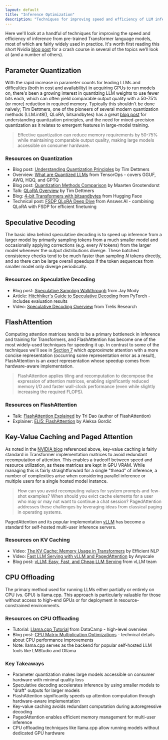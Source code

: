 ```yaml
---
layout: default
title: "Inference Optimization"
description: "Techniques for improving speed and efficiency of LLM inference."
---
```


<link rel="stylesheet" href="{{ '/assets/css/section-academic.css' | relative_url }}">

<div class="key-concept">
  Here we'll look at a handful of techniques for improving the speed and efficiency of inference from pre-trained Transformer language models, most of which are fairly widely used in practice. It's worth first reading this short Nvidia <a href="https://developer.nvidia.com/blog/mastering-llm-techniques-inference-optimization/">blog post</a> for a crash course in several of the topics we'll look at (and a number of others).
</div>

<h2 id="parameter-quantization">Parameter Quantization</h2>

With the rapid increase in parameter counts for leading LLMs and difficulties (both in cost and availability) in acquiring GPUs to run models on, there's been a growing interest in quantizing LLM weights to use fewer bits each, which can often yield comparable output quality with a 50-75% (or more) reduction in required memory. Typically this shouldn't be done naively; Tim Dettmers, one of the pioneers of several modern quantization methods (LLM.int8(), QLoRA, bitsandbytes) has a great [blog post](https://timdettmers.com/2022/08/17/llm-int8-and-emergent-features/) for understanding quantization principles, and the need for mixed-precision quantization as it relates to emergent features in large-model training.

<blockquote>
  Effective quantization can reduce memory requirements by 50-75% while maintaining comparable output quality, making large models accessible on consumer hardware.
</blockquote>

<div class="resource-links">
  <h3>Resources on Quantization</h3>
  <ul>
    <li>Blog post: <a href="https://timdettmers.com/2022/08/17/llm-int8-and-emergent-features/">Understanding Quantization Principles</a> by Tim Dettmers</li>
    <li>Overview: <a href="https://www.tensorops.ai/post/what-are-quantized-llms">What are Quantized LLMs</a> from TensorOps - covers GGUF, AWQ, HQQ, and GPTQ</li>
    <li>Blog post: <a href="https://www.maartengrootendorst.com/blog/quantization/">Quantization Methods Comparison</a> by Maarten Grootendorst</li>
    <li>Talk: <a href="https://www.youtube.com/watch?v=fQirE9N5q_Y">QLoRA Overview</a> by Tim Dettmers</li>
    <li>Blog: <a href="https://huggingface.co/blog/4bit-transformers-bitsandbytes">4-bit Transformers with bitsandbytes</a> from Hugging Face</li>
    <li>Technical post: <a href="https://www.answer.ai/posts/2024-03-14-fsdp-qlora-deep-dive.html">FSDP QLoRA Deep Dive</a> from Answer.AI - combining QLoRA with FSDP for efficient finetuning</li>
  </ul>
</div>

<h2 id="speculative-decoding">Speculative Decoding</h2>

The basic idea behind speculative decoding is to speed up inference from a larger model by primarily sampling tokens from a much smaller model and occasionally applying corrections (e.g. every _N_ tokens) from the larger model whenever the output distributions diverge. These batched consistency checks tend to be much faster than sampling _N_ tokens directly, and so there can be large overall speedups if the token sequences from smaller model only diverge periodically.

<div class="resource-links">
  <h3>Resources on Speculative Decoding</h3>
  <ul>
    <li>Blog post: <a href="https://jaykmody.com/blog/speculative-sampling/">Speculative Sampling Walkthrough</a> from Jay Mody</li>
    <li>Article: <a href="https://pytorch.org/blog/hitchhikers-guide-speculative-decoding/">Hitchhiker's Guide to Speculative Decoding</a> from PyTorch - includes evaluation results</li>
    <li>Video: <a href="https://www.youtube.com/watch?v=hm7VEgxhOvk">Speculative Decoding Overview</a> from Trelis Research</li>
  </ul>
</div>

<h2 id="flashattention">FlashAttention</h2>

Computing attention matrices tends to be a primary bottleneck in inference and training for Transformers, and FlashAttention has become one of the most widely-used techniques for speeding it up. In contrast to some of the techniques we'll see in [Section 7](#s7) which _approximate_ attention with a more concise representation (occurring some representation error as a result), FlashAttention is an _exact_ representation whose speedup comes from hardware-aware implementation.

<blockquote>
  FlashAttention applies tiling and recomputation to decompose the expression of attention matrices, enabling significantly reduced memory I/O and faster wall-clock performance (even while slightly increasing the required FLOPS).
</blockquote>

<div class="resource-links">
  <h3>Resources on FlashAttention</h3>
  <ul>
    <li>Talk: <a href="https://www.youtube.com/watch?v=gMOAud7hZg4">FlashAttention Explained</a> by Tri Dao (author of FlashAttention)</li>
    <li>Explainer: <a href="https://gordicaleksa.medium.com/eli5-flash-attention-5c44017022ad">ELI5: FlashAttention</a> by Aleksa Gordić</li>
  </ul>
</div>

<h2 id="kv-caching">Key-Value Caching and Paged Attention</h2>

As noted in the [NVIDIA blog](https://developer.nvidia.com/blog/mastering-llm-techniques-inference-optimization/) referenced above, key-value caching is fairly standard in Transformer implementation matrices to avoid redundant recomputation of attention. This enables a tradeoff between speed and resource utilization, as these matrices are kept in GPU VRAM. While managing this is fairly straightforward for a single "thread" of inference, a number of complexities arise when considering parallel inference or multiple users for a single hosted model instance.

<blockquote>
  How can you avoid recomputing values for system prompts and few-shot examples? When should you evict cache elements for a user who may or may not want to continue a chat session? PagedAttention addresses these challenges by leveraging ideas from classical paging in operating systems.
</blockquote>

PagedAttention and its popular implementation [vLLM](https://docs.vllm.ai/en/stable/) has become a standard for self-hosted multi-user inference servers.

<div class="resource-links">
  <h3>Resources on KV Caching</h3>
  <ul>
    <li>Video: <a href="https://www.youtube.com/watch?v=80bIUggRJf4">The KV Cache: Memory Usage in Transformers</a> by Efficient NLP</li>
    <li>Video: <a href="https://www.youtube.com/watch?v=5ZlavKF_98U">Fast LLM Serving with vLLM and PagedAttention</a> by Anyscale</li>
    <li>Blog post: <a href="https://blog.vllm.ai/2023/06/20/vllm.html">vLLM: Easy, Fast, and Cheap LLM Serving</a> from vLLM team</li>
  </ul>
</div>

<h2 id="cpu-offloading">CPU Offloading</h2>

The primary method used for running LLMs either partially or entirely on CPU (vs. GPU) is llama.cpp. This approach is particularly valuable for those without access to high-end GPUs or for deployment in resource-constrained environments.

<div class="resource-links">
  <h3>Resources on CPU Offloading</h3>
  <ul>
    <li>Tutorial: <a href="https://www.datacamp.com/tutorial/llama-cpp-tutorial">Llama.cpp Tutorial</a> from DataCamp - high-level overview</li>
    <li>Blog post: <a href="https://justine.lol/matmul/">CPU Matrix Multiplication Optimizations</a> - technical details about CPU performance improvements</li>
    <li>Note: llama.cpp serves as the backend for popular self-hosted LLM tools like LMStudio and Ollama</li>
  </ul>
</div>

<div class="summary-section">
  <h3>Key Takeaways</h3>
  <ul>
    <li>Parameter quantization makes large models accessible on consumer hardware with minimal quality loss</li>
    <li>Speculative decoding accelerates inference by using smaller models to "draft" outputs for larger models</li>
    <li>FlashAttention significantly speeds up attention computation through hardware-aware implementation</li>
    <li>Key-value caching avoids redundant computation during autoregressive decoding</li>
    <li>PagedAttention enables efficient memory management for multi-user inference</li>
    <li>CPU offloading techniques like llama.cpp allow running models without dedicated GPU hardware</li>
  </ul>
</div>

<script>
    window.prevSection = "/content/handbooks/generative-ai/section5/";
    window.nextSection = "/content/handbooks/generative-ai/section7/";
</script>

<script src="{{ '/assets/js/section-academic.js' | relative_url }}"></script>
